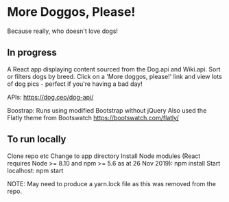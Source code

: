 # More Doggos, Please!

Because really, who doesn't love dogs!

## In progress
A React app displaying content sourced from the Dog.api and Wiki.api. Sort or filters dogs by breed. Click on a 'More doggos, please!' link and view lots of dog pics - perfect if you're having a bad day!

APIs:
https://dog.ceo/dog-api/

Boostrap:
Runs using modified Bootstrap without jQuery
Also used the Flatly theme from Bootswatch
https://bootswatch.com/flatly/  


## To run locally
Clone repo etc
Change to app directory
Install Node modules (React requires Node >= 8.10 and npm >= 5.6 as at 26 Nov 2019):
    npm install
Start localhost: 
    npm start

NOTE: 
May need to produce a yarn.lock file as this was removed from the repo.

